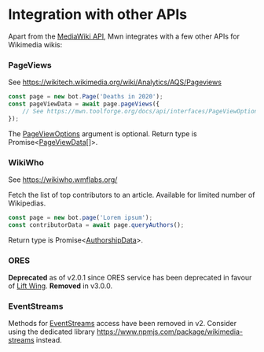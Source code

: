 # Integration with other APIs

Apart from the [MediaWiki API](https://www.mediawiki.org/wiki/API:Main_page), Mwn integrates with a few other APIs for Wikimedia wikis:

### PageViews

See <https://wikitech.wikimedia.org/wiki/Analytics/AQS/Pageviews>

```js
const page = new bot.Page('Deaths in 2020');
const pageViewData = await page.pageViews({
	// See https://mwn.toolforge.org/docs/api/interfaces/PageViewOptions.html for available options
});
```

The [PageViewOptions](https://mwn.toolforge.org/docs/api/interfaces/PageViewOptions.html) argument is optional. Return type is Promise<<a href="https://mwn.toolforge.org/docs/api/interfaces/PageViewData.html">PageViewData</a>[]>.

### WikiWho

See <https://wikiwho.wmflabs.org/>

Fetch the list of top contributors to an article. Available for limited number of Wikipedias.

```js
const page = new bot.page('Lorem ipsum');
const contributorData = await page.queryAuthors();
```

Return type is Promise<<a href="https://mwn.toolforge.org/docs/api/interfaces/AuthorshipData.html">AuthorshipData</a>>.

### ORES

**Deprecated** as of v2.0.1 since ORES service has been deprecated in favour of [Lift Wing](https://wikitech.wikimedia.org/wiki/Machine_Learning/LiftWing). **Removed** in v3.0.0.

### EventStreams

Methods for [EventStreams](https://wikitech.wikimedia.org/wiki/Event_Platform/EventStreams) access have been removed in v2. Consider using the dedicated library <https://www.npmjs.com/package/wikimedia-streams> instead.
